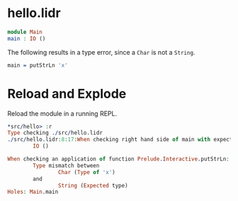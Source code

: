 hello.lidr
==========

```idris
module Main
main : IO ()
```

The following results in a type error, since a `Char` is not a `String`.

```idris
main = putStrLn 'x'
```

Reload and Explode
==================

Reload the module in a running REPL.

``` idris
*src/hello> :r
Type checking ./src/hello.lidr
./src/hello.lidr:8:17:When checking right hand side of main with expected type
        IO ()

When checking an application of function Prelude.Interactive.putStrLn:
        Type mismatch between
                Char (Type of 'x')
        and
                String (Expected type)
Holes: Main.main
```

